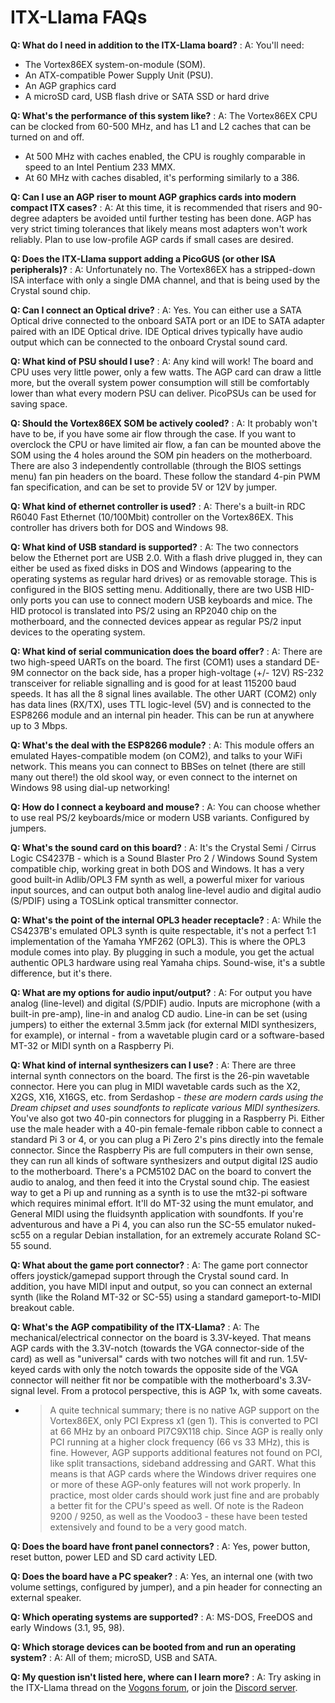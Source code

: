 # ITX-Llama FAQs

**Q: What do I need in addition to the ITX-Llama board?**
: A: You'll need:

  - The Vortex86EX system-on-module (SOM).
  - An ATX-compatible Power Supply Unit (PSU).
  - An AGP graphics card
  - A microSD card, USB flash drive or SATA SSD or hard drive

**Q: What's the performance of this system like?**
: A: The Vortex86EX CPU can be clocked from 60-500 MHz, and has L1 and L2 caches that can be turned on and off.

  - At 500 MHz with caches enabled, the CPU is roughly comparable in speed to an Intel Pentium 233 MMX.
  - At 60 MHz with caches disabled, it's performing similarly to a 386.

**Q: Can I use an AGP riser to mount AGP graphics cards into modern compact ITX cases?**
: A: At this time, it is recommended that risers and 90-degree adapters be avoided until further testing has been done. AGP has very strict timing tolerances that likely means most adapters won't work reliably. Plan to use low-profile AGP cards if small cases are desired.

**Q: Does the ITX-Llama support adding a PicoGUS (or other ISA peripherals)?**
: A: Unfortunately no. The Vortex86EX has a stripped-down ISA interface with only a single DMA channel, and that is being used by the Crystal sound chip.

**Q: Can I connect an Optical drive?**
: A: Yes. You can either use a SATA Optical drive connected to the onboard SATA port or an IDE to SATA adapter paired with an IDE Optical drive. IDE Optical drives typically have audio output which can be connected to the onboard Crystal sound card.

**Q: What kind of PSU should I use?**
: A: Any kind will work! The board and CPU uses very little power, only a few watts. The AGP card can draw a little more, but the overall system power consumption will still be comfortably lower than what every modern PSU can deliver. PicoPSUs can be used for saving space.

**Q: Should the Vortex86EX SOM be actively cooled?**
: A: It probably won't have to be, if you have some air flow through the case. If you want to overclock the CPU or have limited air flow, a fan can be mounted above the SOM using the 4 holes around the SOM pin headers on the motherboard. There are also 3 independently controllable (through the BIOS settings menu) fan pin headers on the board. These follow the standard 4-pin PWM fan specification, and can be set to provide 5V or 12V by jumper.

**Q: What kind of ethernet controller is used?**
: A: There's a built-in RDC R6040 Fast Ethernet (10/100Mbit) controller on the Vortex86EX. This controller has drivers both for DOS and Windows 98.

**Q: What kind of USB standard is supported?**
: A: The two connectors below the Ethernet port are USB 2.0. With a flash drive plugged in, they can either be used as fixed disks in DOS and Windows (appearing to the operating systems as regular hard drives) or as removable storage. This is configured in the BIOS setting menu.
Additionally, there are two USB HID-only ports you can use to connect modern USB keyboards and mice. The HID protocol is translated into PS/2 using an RP2040 chip on the motherboard, and the connected devices appear as regular PS/2 input devices to the operating system.

**Q: What kind of serial communication does the board offer?**
: A: There are two high-speed UARTs on the board. The first (COM1) uses a standard DE-9M connector on the back side, has a proper high-voltage (+/- 12V) RS-232 transceiver for reliable signalling and is good for at least 115200 baud speeds. It has all the 8 signal lines available. The other UART (COM2) only has data lines (RX/TX), uses TTL logic-level (5V) and is connected to the ESP8266 module and an internal pin header. This can be run at anywhere up to 3 Mbps.

**Q: What's the deal with the ESP8266 module?**
: A: This module offers an emulated Hayes-compatible modem (on COM2), and talks to your WiFi network. This means you can connect to BBSes on telnet (there are still many out there!) the old skool way, or even connect to the internet on Windows 98 using dial-up networking!

**Q: How do I connect a keyboard and mouse?**
: A: You can choose whether to use real PS/2 keyboards/mice or modern USB variants. Configured by jumpers.

**Q: What's the sound card on this board?**
: A: It's the Crystal Semi / Cirrus Logic CS4237B - which is a Sound Blaster Pro 2 / Windows Sound System compatible chip, working great in both DOS and Windows. It has a very good built-in Adlib/OPL3 FM synth as well, a powerful mixer for various input sources, and can output both analog line-level audio and digital audio (S/PDIF) using a TOSLink optical transmitter connector.

**Q: What's the point of the internal OPL3 header receptacle?**
: A: While the CS4237B's emulated OPL3 synth is quite respectable, it's not a perfect 1:1 implementation of the Yamaha YMF262 (OPL3). This is where the OPL3 module comes into play. By plugging in such a module, you get the actual authentic OPL3 hardware using real Yamaha chips. Sound-wise, it's a subtle difference, but it's there.

**Q: What are my options for audio input/output?**
: A: For output you have analog (line-level) and digital (S/PDIF) audio. Inputs are microphone (with a built-in pre-amp), line-in and analog CD audio.
Line-in can be set (using jumpers) to either the external 3.5mm jack (for external MIDI synthesizers, for example), or internal - from a wavetable plugin card or a software-based MT-32 or MIDI synth on a Raspberry Pi.

**Q: What kind of internal synthesizers can I use?**
: A: There are three internal synth connectors on the board. The first is the 26-pin wavetable connector. Here you can plug in MIDI wavetable cards such as the X2, X2GS, X16, X16GS, etc. from Serdashop - _these are modern cards using the Dream chipset and uses soundfonts to replicate various MIDI synthesizers._
You've also got two 40-pin connectors for plugging in a Raspberry Pi. Either use the male header with a 40-pin female-female ribbon cable to connect a standard Pi 3 or 4, or you can plug a Pi Zero 2's pins directly into the female connector. Since the Raspberry Pis are full computers in their own sense, they can run all kinds of software synthesizers and output digital I2S audio to the motherboard. There's a PCM5102 DAC on the board to convert the audio to analog, and then feed it into the Crystal sound chip. The easiest way to get a Pi up and running as a synth is to use the mt32-pi software which requires minimal effort. It'll do MT-32 using the munt emulator, and General MIDI using the fluidsynth application with soundfonts. If you're adventurous and have a Pi 4, you can also run the SC-55 emulator nuked-sc55 on a regular Debian installation, for an extremely accurate Roland SC-55 sound.

**Q: What about the game port connector?**
: A: The game port connector offers joystick/gamepad support through the Crystal sound card. In addition, you have MIDI input and output, so you can connect an external synth (like the Roland MT-32 or SC-55) using a standard gameport-to-MIDI breakout cable.

**Q: What's the AGP compatibility of the ITX-Llama?**
: A: The mechanical/electrical connector on the board is 3.3V-keyed. That means AGP cards with the 3.3V-notch (towards the VGA connector-side of the card) as well as "universal" cards with two notches will fit and run. 1.5V-keyed cards with only the notch towards the opposite side of the VGA connector will neither fit nor be compatible with the motherboard's 3.3V-signal level.
From a protocol perspective, this is AGP 1x, with some caveats.

- > A quite technical summary; there is no native AGP support on the Vortex86EX, only PCI Express x1 (gen 1). This is converted to PCI at 66 MHz by an onboard PI7C9X118 chip. Since AGP is really only PCI running at a higher clock frequency (66 vs 33 MHz), this is fine. However, AGP supports additional features not found on PCI, like split transactions, sideband addressing and GART. What this means is that AGP cards where the Windows driver requires one or more of these AGP-only features will not work properly. In practice, most older cards should work just fine and are probably a better fit for the CPU's speed as well.
Of note is the Radeon 9200 / 9250, as well as the Voodoo3 - these have been tested extensively and found to be a very good match.

**Q: Does the board have front panel connectors?**
: A: Yes, power button, reset button, power LED and SD card activity LED.

**Q: Does the board have a PC speaker?**
: A: Yes, an internal one (with two volume settings, configured by jumper), and a pin header for connecting an external speaker.

**Q: Which operating systems are supported?**
: A: MS-DOS, FreeDOS and early Windows (3.1, 95, 98).

**Q: Which storage devices can be booted from and run an operating system?**
: A: All of them; microSD, USB and SATA.

**Q: My question isn't listed here, where can I learn more?**
: A: Try asking in the ITX-Llama thread on the [Vogons forum][vogons-thread], or join the [Discord server][discord-server].

[vogons-thread]: https://www.vogons.org/viewtopic.php?t=93480
[discord-server]: https://discord.gg/YN3XkycAXG